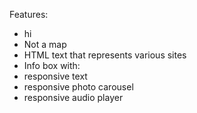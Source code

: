 Features:
- hi
- Not a map
- HTML text that represents various sites
- Info box with:
 - responsive text
 - responsive photo carousel
 - responsive audio player

